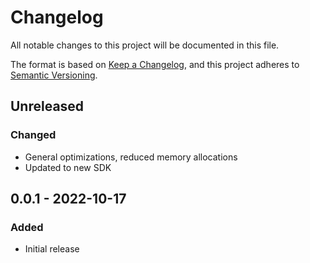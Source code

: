 # Changelog

All notable changes to this project will be documented in this file.

The format is based on [Keep a Changelog](https://keepachangelog.com/en/1.0.0/),
and this project adheres to [Semantic Versioning](https://semver.org/spec/v2.0.0.html).

## Unreleased

### Changed

- General optimizations, reduced memory allocations
- Updated to new SDK 

## 0.0.1 - 2022-10-17

### Added

- Initial release
